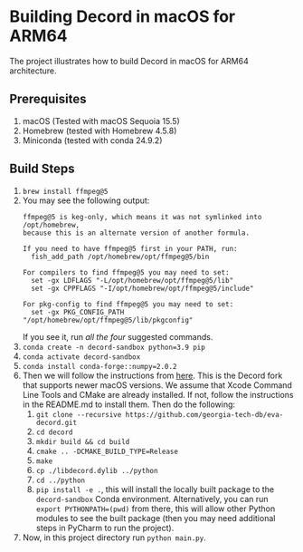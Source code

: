# Building Decord in macOS for ARM64

The project illustrates how to build Decord in macOS for ARM64 architecture.

## Prerequisites

1. macOS (Tested with macOS Sequoia 15.5)
2. Homebrew (tested with Homebrew 4.5.8)
3. Miniconda (tested with conda 24.9.2)

## Build Steps

1. `brew install ffmpeg@5`
2. You may see the following output:
   ```text
   ffmpeg@5 is keg-only, which means it was not symlinked into /opt/homebrew,
   because this is an alternate version of another formula.
   
   If you need to have ffmpeg@5 first in your PATH, run:
     fish_add_path /opt/homebrew/opt/ffmpeg@5/bin
   
   For compilers to find ffmpeg@5 you may need to set:
     set -gx LDFLAGS "-L/opt/homebrew/opt/ffmpeg@5/lib"
     set -gx CPPFLAGS "-I/opt/homebrew/opt/ffmpeg@5/include"
   
   For pkg-config to find ffmpeg@5 you may need to set:
     set -gx PKG_CONFIG_PATH "/opt/homebrew/opt/ffmpeg@5/lib/pkgconfig"
   ```
   If you see it, run _all the four_ suggested commands.
3. `conda create -n decord-sandbox python=3.9 pip`
4. `conda activate decord-sandbox`
5. `conda install conda-forge::numpy=2.0.2`
6. Then we will follow the instructions
   from [here](https://github.com/georgia-tech-db/eva-decord?tab=readme-ov-file#mac-os). This is the Decord fork that
   supports newer macOS versions. We assume that Xcode Command Line Tools and CMake are already installed. If not,
   follow the instructions in the README.md to install them. Then do the following:
    1. `git clone --recursive https://github.com/georgia-tech-db/eva-decord.git`
    2. `cd decord`
    3. `mkdir build && cd build`
    4. `cmake .. -DCMAKE_BUILD_TYPE=Release`
    5. `make`
    6. `cp ./libdecord.dylib ../python`
    7. `cd ../python`
    8. `pip install -e .`, this will install the locally built package to the `decord-sandbox` Conda environment.
       Alternatively, you can run `export PYTHONPATH=(pwd)` from there, this will allow other Python modules to see the
       built package (then you may need additional steps in PyCharm to run the project).
7. Now, in this project directory run `python main.py`.
